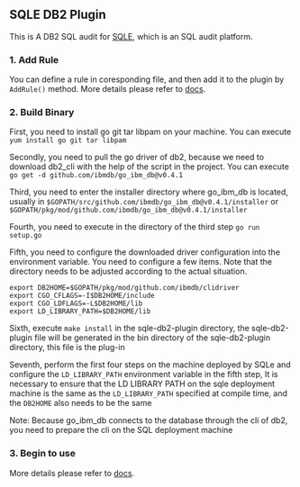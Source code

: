 ## SQLE DB2 Plugin
This is A DB2 SQL audit for  [SQLE](https://github.com/actiontech/sqle), which is an SQL audit platform.

### 1. Add Rule
You can define a rule in coresponding file, and then add it to the plugin by `AddRule()` method. More details please refer to [docs](https://actiontech.github.io/sqle-docs-cn/3.modules/3.7_auditplugin/auditplugin_development.html).

### 2. Build Binary
First, you need to install go git tar libpam on your machine. You can execute ```yum install go git tar libpam```

Secondly, you need to pull the go driver of db2, because we need to download db2_cli with the help of the script in the project. You can execute ```go get -d github.com/ibmdb/go_ibm_db@v0.4.1```

Third, you need to enter the installer directory where go_ibm_db is located, usually in `$GOPATH/src/github.com/ibmdb/go_ibm_db@v0.4.1/installer` or `$GOPATH/pkg/mod/github.com/ibmdb/go_ibm_db@v0.4.1/installer`

Fourth, you need to execute in the directory of the third step ```go run setup.go```

Fifth, you need to configure the downloaded driver configuration into the environment variable. You need to configure a few items. Note that the directory needs to be adjusted according to the actual situation.
```
export DB2HOME=$GOPATH/pkg/mod/github.com/ibmdb/clidriver
export CGO_CFLAGS=-I$DB2HOME/include
export CGO_LDFLAGS=-L$DB2HOME/lib
export LD_LIBRARY_PATH=$DB2HOME/lib
```

Sixth, execute ```make install``` in the sqle-db2-plugin directory, the sqle-db2-plugin file will be generated in the bin directory of the sqle-db2-plugin directory, this file is the plug-in

Seventh, perform the first four steps on the machine deployed by SQLe and configure the `LD_LIBRARY_PATH` environment variable in the fifth step, It is necessary to ensure that the LD LIBRARY PATH on the sqle deployment machine is the same as the `LD_LIBRARY_PATH` specified at compile time, and the `DB2HOME` also needs to be the same

Note: Because go_ibm_db connects to the database through the cli of db2, you need to prepare the cli on the SQL deployment machine

### 3. Begin to use
More details please refer to [docs](https://actiontech.github.io/sqle-docs-cn/3.modules/3.7_auditplugin/auditplugin_management.html).